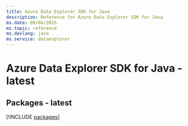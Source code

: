 ```yaml
---
title: Azure Data Explorer SDK for Java
description: Reference for Azure Data Explorer SDK for Java
ms.date: 09/04/2025
ms.topic: reference
ms.devlang: java
ms.service: dataexplorer
---
```

# Azure Data Explorer SDK for Java - latest
## Packages - latest
[!INCLUDE [packages](data-explorer-index.md)]